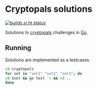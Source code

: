 # Cryptopals solutions

[![builds.sr.ht status](https://builds.sr.ht/~dbalan/cryptopals.svg)](https://builds.sr.ht/~dbalan/cryptopals?)


Solutions to [cryptopals](https://cryptopals.com) challenges in [Go](https://golang.org).

## Running
Solutions are implemented as a testcases.

```bash
cd cryptopals
for set in "set1" "set2" "set3"; do
cd $set && go test -v && cd ..
done
```

